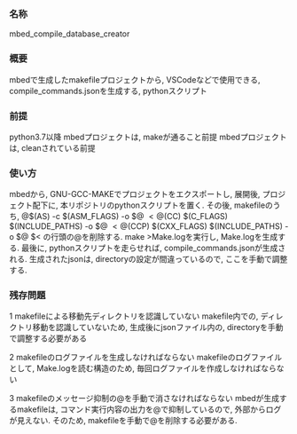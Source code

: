 ### 名称
mbed_compile_database_creator

### 概要
mbedで生成したmakefileプロジェクトから, VSCodeなどで使用できる, 
compile_commands.jsonを生成する, pythonスクリプト

### 前提
python3.7以降
mbedプロジェクトは, makeが通ること前提
mbedプロジェクトは, cleanされている前提

### 使い方
mbedから, GNU-GCC-MAKEでプロジェクトをエクスポートし, 展開後, 
プロジェクト配下に, 本リポジトリのpythonスクリプトを置く. 
その後, makefileのうち, 
@$(AS) -c $(ASM_FLAGS) -o $@ $<
@$(CC) $(C_FLAGS) $(INCLUDE_PATHS) -o $@ $<
@$(CCP) $(CXX_FLAGS) $(INCLUDE_PATHS) -o $@ $<
の行頭の@を削除する. 
make >Make.logを実行し, Make.logを生成する. 
最後に, pythonスクリプトを走らせれば, compile_commands.jsonが生成される. 
生成されたjsonは, directoryの設定が間違っているので, ここを手動で調整する. 

### 残存問題
1 makefileによる移動先ディレクトリを認識していない
  makefile内での, ディレクトリ移動を認識していないため, 
  生成後にjsonファイル内の, directoryを手動で調整する必要がある

2 makefileのログファイルを生成しなければならない
  makefileのログファイルとして, Make.logを読む構造のため, 
  毎回ログファイルを作成しなければならない

3 makefileのメッセージ抑制の@を手動で消さなければならない
  mbedが生成するmakefileは, コマンド実行内容の出力を@で抑制しているので, 
  外部からログが見えない. そのため, makefileを手動で@を削除する必要がある. 

